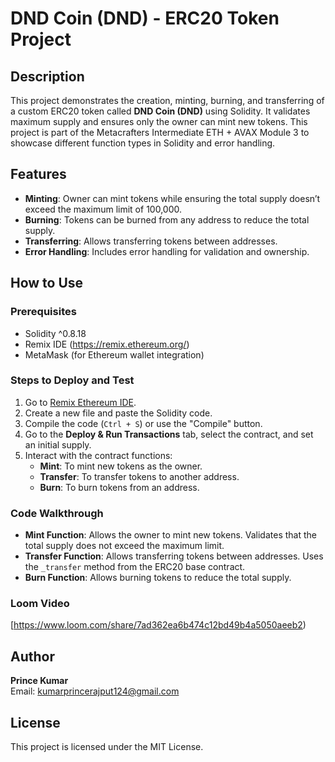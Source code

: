 # DND Coin (DND) - ERC20 Token Project

## Description
This project demonstrates the creation, minting, burning, and transferring of a custom ERC20 token called **DND Coin (DND)** using Solidity. It validates maximum supply and ensures only the owner can mint new tokens. This project is part of the Metacrafters Intermediate ETH + AVAX Module 3 to showcase different function types in Solidity and error handling.

## Features
- **Minting**: Owner can mint tokens while ensuring the total supply doesn’t exceed the maximum limit of 100,000.
- **Burning**: Tokens can be burned from any address to reduce the total supply.
- **Transferring**: Allows transferring tokens between addresses.
- **Error Handling**: Includes error handling for validation and ownership.

## How to Use

### Prerequisites
- Solidity ^0.8.18
- Remix IDE (https://remix.ethereum.org/)
- MetaMask (for Ethereum wallet integration)

### Steps to Deploy and Test
1. Go to [Remix Ethereum IDE](https://remix.ethereum.org/).
2. Create a new file and paste the Solidity code.
3. Compile the code (`Ctrl + S`) or use the "Compile" button.
4. Go to the **Deploy & Run Transactions** tab, select the contract, and set an initial supply.
5. Interact with the contract functions:
    - **Mint**: To mint new tokens as the owner.
    - **Transfer**: To transfer tokens to another address.
    - **Burn**: To burn tokens from an address.

### Code Walkthrough
- **Mint Function**: Allows the owner to mint new tokens. Validates that the total supply does not exceed the maximum limit.
- **Transfer Function**: Allows transferring tokens between addresses. Uses the `_transfer` method from the ERC20 base contract.
- **Burn Function**: Allows burning tokens to reduce the total supply.

### Loom Video
[https://www.loom.com/share/7ad362ea6b474c12bd49b4a5050aeeb2)

## Author
**Prince Kumar**  
Email: [kumarprincerajput124@gmail.com](mailto:kumarprincerajput124@gmail.com)

## License
This project is licensed under the MIT License.
